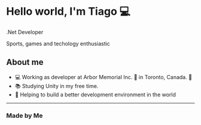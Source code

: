 # Hello world, I'm Tiago :computer:

.Net Developer

Sports, games and techology enthusiastic 

## About me

- 💻 Working as developer at Arbor Memorial Inc. :deciduous_tree: in Toronto, Canada. :maple_leaf:
- :books: Studying Unity in my free time. 
- :space_invader: Helping to build a better development environment in the world


---
### Made by Me

